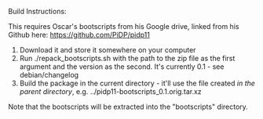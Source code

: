 Build Instructions:

This requires Oscar's bootscripts from his Google drive, linked from his Github here: https://github.com/PiDP/pidp11

1. Download it and store it somewhere on your computer
2. Run ./repack_bootscripts.sh with the path to the zip file as the first argument and the version as the second. It's currently 0.1 - see debian/changelog
3. Build the package in the current directory - it'll use the file created _in the parent directory_, e.g. ../pidp11-bootscripts_0.1.orig.tar.xz

Note that the bootscripts will be extracted into the "bootscripts" directory.

